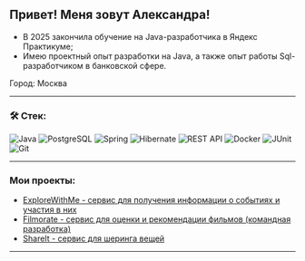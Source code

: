 ## Привет! Меня зовут Александра!

 - В 2025 закончила обучение на Java-разработчика в Яндекс Практикуме;
 - Имею проектный опыт разработки на Java, а также опыт работы Sql-разработчиком в банковской сфере.

Город: Москва

---
### &#128736; Стек:
![Java](https://img.shields.io/badge/java-%25?style=for-the-badge&logo=java&color=blue)
![PostgreSQL](https://img.shields.io/badge/PostgreSQL-%252300758F.svg?style=for-the-badge&logo=PostgreSQL&color=lightskyblue)
![Spring](https://img.shields.io/badge/spring-%25?style=for-the-badge&logo=spring&color=lavenderblush)
![Hibernate](https://img.shields.io/badge/Hibernate-%25?style=for-the-badge&logo=hibernate&color=peru)
![REST API](https://img.shields.io/badge/REST%20API-%23266999.svg?style=for-the-badge&color=teal)
![Docker](https://img.shields.io/badge/docker-%25?style=for-the-badge&logo=docker&color=gainsboro)
![JUnit](https://img.shields.io/badge/JUnit-%25?style=for-the-badge&color=crimson)
![Git](https://img.shields.io/badge/Git-%25.svg?style=for-the-badge&logo=git&color=black)

---

### Мои проекты:
- [ExploreWithMe - сервис для получения информации о событиях и участия в них](https://github.com/BersenevaAV/java-explore-with-me)
- [Filmorate - сервис для оценки и рекомендации фильмов (командная разработка)](https://github.com/BersenevaAV/filmorate)
- [ShareIt - сервис для шеринга вещей](https://github.com/BersenevaAV/java-shareit)

---
